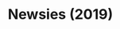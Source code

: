 ---
layout: shows
title: Newsies (2019)
poster: 
poster_credit: 
poster_alt:
poster_caption:
category: 
details:
  Theatre: FSCJ Summer Musical Theatre Experience
cast:
  Actor: Michael Lipp
crew:
external_links:
---